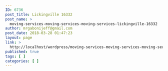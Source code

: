 ```yaml
---
ID: 6736
post_title: Lickingville 16332
post_name: >
  moving-services-moving-services-moving-services-lickingville-16332
author: mrgabonijeff@gmail.com
post_date: 2018-03-28 01:47:23
layout: page
link: >
  http://localhost/wordpress/moving-services-moving-services-moving-services-lickingville-16332/
published: true
tags: [ ]
categories: [ ]
---
```

